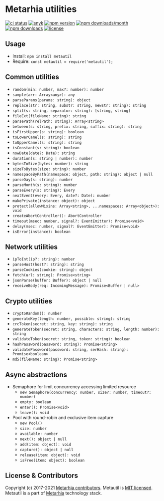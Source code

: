# Metarhia utilities

[![ci status](https://github.com/metarhia/metautil/workflows/Testing%20CI/badge.svg)](https://github.com/metarhia/metautil/actions?query=workflow%3A%22Testing+CI%22+branch%3Amaster)
[![snyk](https://snyk.io/test/github/metarhia/metautil/badge.svg)](https://snyk.io/test/github/metarhia/metautil)
[![npm version](https://badge.fury.io/js/metautil.svg)](https://badge.fury.io/js/metautil)
[![npm downloads/month](https://img.shields.io/npm/dm/metautil.svg)](https://www.npmjs.com/package/metautil)
[![npm downloads](https://img.shields.io/npm/dt/metautil.svg)](https://www.npmjs.com/package/metautil)
[![license](https://img.shields.io/badge/license-MIT-blue.svg)](https://github.com/metarhia/metautil/blob/master/LICENSE)

## Usage

- Install: `npm install metautil`
- Require: `const metautil = require('metautil');`

## Common utilities

- `random(min: number, max?: number): number`
- `sample(arr: Array<any>): any`
- `parseParams(params: string): object`
- `replace(str: string, substr: string, newstr: string): string`
- `split(s: string, separator: string): [string, string]`
- `fileExt(fileName: string): string`
- `parsePath(relPath: string): Array<string>`
- `between(s: string, prefix: string, suffix: string): string`
- `isFirstUpper(s: string): boolean`
- `toLowerCamel(s: string): string`
- `toUpperCamel(s: string): string`
- `isConstant(s: string): boolean`
- `nowDate(date?: Date): string`
- `duration(s: string | number): number`
- `bytesToSize(bytes: number): string`
- `sizeToBytes(size: string): number`
- `namespaceByPath(namespace: object, path: string): object | null`
- `parseDay(s: string): number`
- `parseMonth(s: string): number`
- `parseEvery(s: string): Every`
- `nextEvent(every: Every, date?: Date): number`
- `makePrivate(instance: object): object`
- `protect(allowMixins: Array<string>, ...namespaces: Array<object>): void`
- `createAbortController(): AbortController`
- `timeout(msec: number, signal?: EventEmitter): Promise<void>`
- `delay(msec: number, signal?: EventEmitter): Promise<void>`
- `isError(instance): boolean`

## Network utilities

- `ipToInt(ip?: string): number`
- `parseHost(host?: string): string`
- `parseCookies(cookie: string): object`
- `fetch(url: string): Promise<string>`
- `jsonParse(buffer: Buffer): object | null`
- `receiveBody(req: IncomingMessage): Promise<Buffer | null>`

## Crypto utilities

- `cryptoRandom(): number`
- `generateKey(length: number, possible: string): string`
- `crcToken(secret: string, key: string): string`
- `generateToken(secret: string, characters: string, length: number): string`
- `validateToken(secret: string, token: string): boolean`
- `hashPassword(password: string): Promise<string>`
- `validatePassword(password: string, serHash: string): Promise<boolean>`
- `md5(fileName: string): Promise<string>`

## Async abstractions

- Semaphore for limit concurrency accessing limited resource
  - `new Semaphore(concurrency: number, size?: number, timeout?: number)`
  - `empty: boolean`
  - `enter(): Promise<void>`
  - `leave(): void`
- Pool with round-robin and exclusive item capture
  - `new Pool()`
  - `size: number`
  - `available: number`
  - `next(): object | null`
  - `add(item: object): void`
  - `capture(): object | null`
  - `release(item: object): void`
  -  `isFree(item: object): boolean`

## License & Contributors

Copyright (c) 2017-2021 [Metarhia contributors](https://github.com/metarhia/metautil/graphs/contributors).
Metautil is [MIT licensed](./LICENSE).\
Metautil is a part of [Metarhia](https://github.com/metarhia) technology stack.
